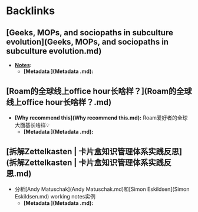 
# Backlinks
## [Geeks, MOPs, and sociopaths in subculture evolution](Geeks, MOPs, and sociopaths in subculture evolution.md)
- **[Notes](Notes.md):**
    - **[Metadata ](Metadata .md):**

## [Roam的全球线上office hour长啥样？](Roam的全球线上office hour长啥样？.md)
- **[Why recommend this](Why recommend this.md):** Roam爱好者的全球大面基长啥样💡
    - **[Metadata ](Metadata .md):**

## [拆解Zettelkasten | 卡片盒知识管理体系实践反思](拆解Zettelkasten | 卡片盒知识管理体系实践反思.md)
- 分析[Andy Matuschak](Andy Matuschak.md)和[Simon Eskildsen](Simon Eskildsen.md) working notes实例
    - **[Metadata ](Metadata .md):**


